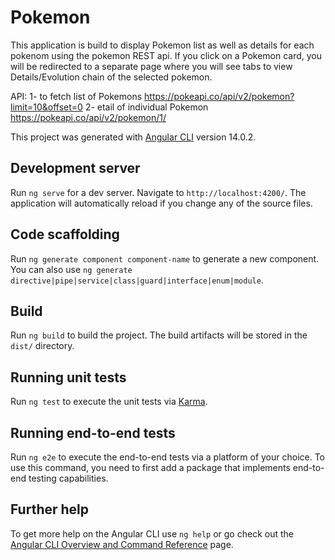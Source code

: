 # Pokemon
 This application is build to display Pokemon list as well as details for each pokenom using the pokemon REST api.
If you click on a Pokemon card, you will be redirected to a separate page where you will see tabs to view Details/Evolution chain of the selected pokemon.

API:
1- to fetch list of Pokemons https://pokeapi.co/api/v2/pokemon?limit=10&offset=0
2- etail of individual Pokemon https://pokeapi.co/api/v2/pokemon/1/

This project was generated with [Angular CLI](https://github.com/angular/angular-cli) version 14.0.2.

## Development server

Run `ng serve` for a dev server. Navigate to `http://localhost:4200/`. The application will automatically reload if you change any of the source files.

## Code scaffolding

Run `ng generate component component-name` to generate a new component. You can also use `ng generate directive|pipe|service|class|guard|interface|enum|module`.

## Build

Run `ng build` to build the project. The build artifacts will be stored in the `dist/` directory.

## Running unit tests

Run `ng test` to execute the unit tests via [Karma](https://karma-runner.github.io).

## Running end-to-end tests

Run `ng e2e` to execute the end-to-end tests via a platform of your choice. To use this command, you need to first add a package that implements end-to-end testing capabilities.

## Further help

To get more help on the Angular CLI use `ng help` or go check out the [Angular CLI Overview and Command Reference](https://angular.io/cli) page.
